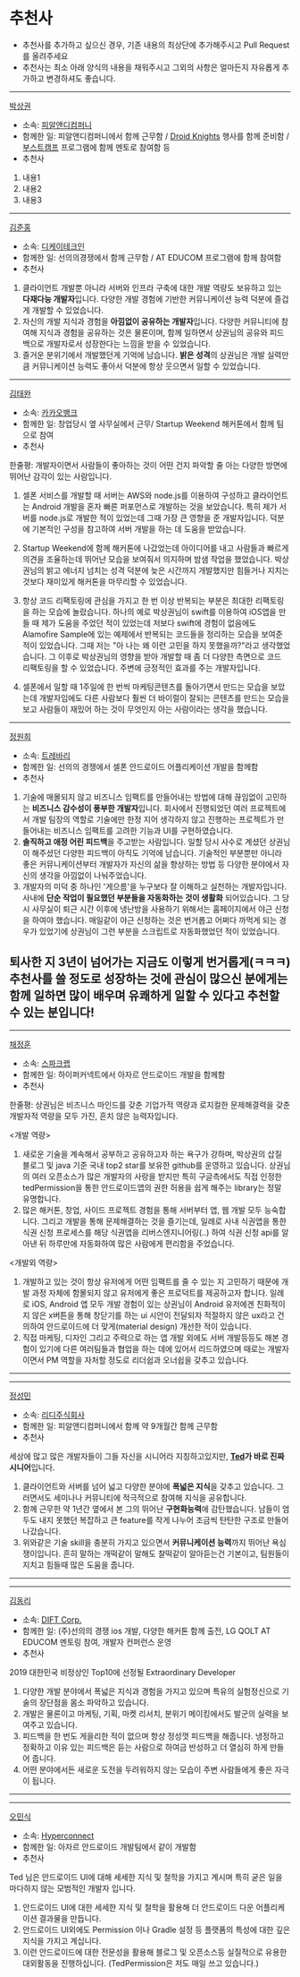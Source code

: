 # 추천사
- 추천사를 추가하고 싶으신 경우, 기존 내용의 최상단에 추가해주시고 Pull Request를 올려주세요
- 추천사는 최소 아래 양식의 내용을 채워주시고 그외의 사항은 얼마든지 자유롭게 추가하고 변경하셔도 좋습니다.

---
[박상권](https://github.com/parkSangGwon)
- 소속: [피알앤디컴퍼니](https://prnd.co.kr/)
- 함께한 일: 피알앤디컴퍼니에서 함께 근무함 / [Droid Knights](https://github.com/ParkSangGwon/Introduce/blob/master/ko/Organizer.md#9-droidknights-2019) 행사를 함께 준비함 / [부스트캠프](https://github.com/ParkSangGwon/Introduce/blob/master/ko/Organizer.md#9-droidknights-2019) 프로그램에 함께 멘토로 참여함 등
- 추천사
1. 내용1
2. 내용2
3. 내용3

---

[김준홍](https://github.com/Junhong-Kim)
- 소속: [디케이테크인](http://www.dktechin.co.kr/)
- 함께한 일: 선의의경쟁에서 함께 근무함 / AT EDUCOM 프로그램에 함께 참여함
- 추천사

1. 클라이언트 개발뿐 아니라 서버와 인프라 구축에 대한 개발 역량도 보유하고 있는 **다재다능 개발자**입니다. 다양한 개발 경험에 기반한 커뮤니케이션 능력 덕분에 즐겁게 개발할 수 있었습니다.
2. 자신의 개발 지식과 경험을 **아낌없이 공유하는 개발자**입니다. 다양한 커뮤니티에 참여해 지식과 경험을 공유하는 것은 물론이며, 함께 일하면서 상권님의 공유와 피드백으로 개발자로서 성장한다는 느낌을 받을 수 있었습니다.
3. 즐거운 분위기에서 개발했던게 기억에 남습니다. **밝은 성격**의 상권님은 개발 실력만큼 커뮤니케이션 능력도 좋아서 덕분에 항상 웃으면서 일할 수 있었습니다. 

---

[김태완](https://www.linkedin.com/in/태완-김-856b67109/)
- 소속: [카카오뱅크](http://kakaobank.com)
- 함께한 일: 창업당시 옆 사무실에서 근무/ Startup Weekend 해커톤에서 함께 팀으로 참여
- 추천사

한줄평: 개발자이면서 사람들이 좋아하는 것이 어떤 건지 파악할 줄 아는 다양한 방면에 뛰어난 감각이 있는 사람입니다.

1. 셀폰 서비스를 개발할 때 서버는 AWS와 node.js를 이용하여 구성하고 클라이언트는 Android 개발을 혼자 빠른 퍼포먼스로 개발하는 것을 보았습니다. 특히 제가 서버를 node.js로 개발한 적이 있었는데 그때 가장 큰 영향을 준 개발자입니다. 덕분에 기본적인 구성을 참고하여 서버 개발을 하는 데 도움을 받았습니다.

2. Startup Weekend에 함께 해커톤에 나갔었는데 아이디어를 내고 사람들과 빠르게 의견을 조율하는데 뛰어난 모습을 보여줘서 의지하며 밤샘 작업을 했었습니다.
박상권님의 밝고 에너지 넘치는 성격 덕분에 늦은 시간까지 개발했지만 힘들거나 지치는 것보다 재미있게 해커톤을 마무리할 수 있었습니다.

3. 항상 코드 리팩토링에 관심을 가지고 한 번 이상 반복되는 부분은 최대한 리팩토링을 하는 모습에 놀랐습니다. 하나의 예로 박상권님이 swift를 이용하여 iOS앱을 만들 때 제가 도움을 주었던 적이 있었는데 저보다 swift에 경험이 없음에도 Alamofire Sample에 있는 예제에서 반복되는 코드들을 정리하는 모습을 보여준 적이 있었습니다. 그때 저는 "아 나는 왜 이런 고민을 하지 못했을까?"라고 생각했었습니다. 그 이후로 박상권님의 영향을 받아 개발할 때 좀 더 다양한 측면으로 코드 리팩토링을 할 수 있었습니다. 주변에 긍정적인 효과를 주는 개발자입니다.

4. 셀폰에서 일할 때 1주일에 한 번씩 마케팅콘텐츠를 돌아가면서 만드는 모습을 보았는데 개발자임에도 다른 사람보다 훨씬 더 바이럴이 잘되는 콘텐츠를 만드는 모습을 보고 사람들이 재밌어 하는 것이 무엇인지 아는 사람이라는 생각을 했습니다.

---

[정원희](https://brunch.co.kr/@hee072794)

- 소속: [트레바리](http://trevari.co.kr)
- 함께한 일: 선의의 경쟁에서 셀폰 안드로이드 어플리케이션 개발을 함께함
- 추천사

1. 기술에 매몰되지 않고 비즈니스 임팩트를 만들어내는 방법에 대해 끊임없이 고민하는 **비즈니스 감수성이 풍부한 개발자**입니다. 회사에서 진행되었던 여러 프로젝트에서 개발 팀장의 역할로 기술에만 한정 지어 생각하지 않고 진행하는 프로젝트가 만들어내는 비즈니스 임팩트를 고려한 기능과 UI를 구현하였습니다.
2. **솔직하고 애정 어린 피드백**을 주고받는 사람입니다. 일할 당시 사수로 계셨던 상권님이 해주셨던 다양한 피드백이 아직도 기억에 남습니다. 기술적인 부분뿐만 아니라 좋은 커뮤니케이션부터 개발자가 자신의 삶을 향상하는 방법 등 다양한 분야에서 자신의 생각을 아낌없이 나눠주었습니다.
3. 개발자의 미덕 중 하나인 '게으름'을 누구보다 잘 이해하고 실천하는 개발자입니다. 사내에 **단순 작업이 필요했던 부분들을 자동화하는 것이 생활화** 되어있습니다. 그 당시 사무실이 퇴근 시간 이후에 냉난방을 사용하기 위해서는 홈페이지에서 야근 신청을 하여야 했습니다. 매일같이 야근 신청하는 것은 번거롭고 어쩌다 까먹게 되는 경우가 있었기에 상권님이 그런 부분을 스크립트로 자동화했었던 적이 있었습니다.

## 퇴사한 지 3년이 넘어가는 지금도 이렇게 번거롭게(ㅋㅋㅋ) 추천사를 쓸 정도로 성장하는 것에 관심이 많으신 분에게는 함께 일하면 많이 배우며 유쾌하게 일할 수 있다고 추천할 수 있는 분입니다!

---

[채정훈](https://www.linkedin.com/in/%EC%A0%95%ED%9B%88-%EC%B1%84-2221ba135/)
- 소속: [스파크랩](http://www.sparklabs.co.kr)
- 함께한 일: 하이퍼커넥트에서 아자르 안드로이드 개발을 함께함
- 추천사

한줄평: 상권님은 비즈니스 마인드를 갖춘 기업가적 역량과 로지컬한 문제해결력을 갖춘 개발자적 역량을 모두 가진, 흔치 않은 능력자입니다.

<개발 역량>
1. 새로운 기술을 계속해서 공부하고 공유하고자 하는 욕구가 강하며, 박상권의 삽질 블로그 및 java 기준 국내 top2 star를 보유한 github를 운영하고 있습니다. 상권님의 여러 오픈소스가 많은 개발자의 사랑을 받지만 특히 구글측에서도 직접 인정한 tedPermission을 통한 안드로이드앱의 권한 허용을 쉽게 해주는 library는 정말 유명합니다.
2. 많은 해커톤, 창업, 사이드 프로젝트 경험을 통해 서버부터 앱, 웹 개발 모두 능숙합니다. 그리고 개발을 통해 문제해결하는 것을 즐기는데, 일례로 사내 식권앱을 통한 식권 신청 프로세스를 해당 식권앱을 리버스엔지니어링(..) 하여 식권 신청 api를 알아낸 뒤 하루만에 자동화하여 많은 사람에게 편리함을 주었습니다.

<개발외 역량>
1. 개발하고 있는 것이 항상 유저에게 어떤 임팩트를 줄 수 있는 지 고민하기 때문에 개발 과정 자체에 함몰되지 않고 유저에게 좋은 프로덕트를 제공하고자 합니다. 일례로 iOS, Android 앱 모두 개발 경험이 있는 상권님이 Android 유저에겐 친화적이지 않은 x버튼을 통해 창닫기를 하는 ui 시안이 전달되자 적절하지 않은 ux라고 건의하여 안드로이드에 더 맞게(material design) 개선한 적이 있습니다.
2. 직접 마케팅, 디자인 그리고 주력으로 하는 앱 개발 외에도 서버 개발등등도 해본 경험이 있기에 다른 여러팀들과 협업을 하는 데에 있어서 리드하였으며 때로는 개발자이면서 PM 역할을 자처할 정도로 리더쉽과 오너쉽을 갖추고 있습니다.
---

---
[정성민](https://github.com/JSpiner)
- 소속: [리디주식회사](https://ridicorp.com/)
- 함께한 일: 피알앤디컴퍼니에서 함께 약 9개월간 함께 근무함
- 추천사

세상에 많고 많은 개발자들이 그들 자신을 시니어라 지칭하고있지만, **[Ted](https://github.com/parkSangGwon)가 바로 진짜 시니어**입니다.

1. 클라이언트와 서버를 넘어 넓고 다양한 분야에 **폭넓은 지식**을 갖추고 있습니다. 그러면서도 세미나나 커뮤니티에 적극적으로 참여해 지식을 공유합니다.
2. 함께 근무한 약 1년간 옆에서 본 그의 뛰어난 **구현화능력**에 감탄했습니다. 남들이 엄두도 내지 못했던 복잡하고 큰 feature를 작게 나누어 조금씩 탄탄한 구조로 만들어나갔습니다.
3. 위와같은 기술 skill을 충분히 가지고 있으면서 **커뮤니케이션 능력**까지 뛰어난 욕심쟁이입니다. 흔히 말하는 개떡같이 말해도 찰떡같이 알아듣는건 기본이고, 팀원들이 지치고 힘들때 많은 도움을 줍니다.

---

---
[김동리](https://github.com/DongreeKim)
- 소속: [DIFT Corp.](http://diftcorp.com)
- 함께한 일: (주)선의의 경쟁 ios 개발, 다양한 해커톤 함께 출전, LG QOLT AT EDUCOM 멘토링 참여, 개발자 컨퍼런스 운영
- 추천사

2019 대한민국 비정상인 Top10에 선정될 Extraordinary Developer

1. 다양한 개발 분야에서 폭넓은 지식과 경험을 가지고 있으며 특유의 실험정신으로 기술의 장단점을 몸소 파악하고 있습니다.
2. 개발은 물론이고 마케팅, 기획, 마켓 리서치, 분위기 메이킹에서도 발군의 실력을 보여주고 있습니다.
3. 피드백을 한 번도 게을리한 적이 없으며 항상 정성껏 피드백을 해줍니다. 냉정하고 정확하고 이유 있는 피드백은 듣는 사람으로 하여금 반성하고 더 열심히 하게 만들어 줍니다.
4. 어떤 분야에서든 새로운 도전을 두려워하지 않는 모습이 주변 사람들에게 좋은 자극이 됩니다.

---

---
[오민식](https://github.com/trent-dev)
- 소속: [Hyperconnect](https://hyperconnect.com)
- 함께한 일: 아자르 안드로이드 개발팀에서 같이 개발함
- 추천사

Ted 님은 안드로이드 UI에 대해 세세한 지식 및 철학을 가지고 계시며 특히 굳은 일을 마다하지 않는 모범적인 개발자 입니다.

1. 안드로이드 UI에 대한 세세한 지식 및 철학을 활용해 더 안드로이드 다운 어플리케이션 결과물을 만듭니다.
2. 안드로이드 UI외에도 Permission 이나 Gradle 설정 등 플랫폼의 특성에 대한 깊은 지식을 가지고 계십니다. 
3. 이런 안드로이드에 대한 전문성을 활용해 블로그 및 오픈소스등 실질적으로 유용한 대외활동을 진행하십니다. (TedPermission은 저도 매일 쓰고 있습니다.)
